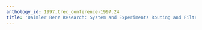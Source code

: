 ```yaml
---
anthology_id: 1997.trec_conference-1997.24
title: 'Daimler Benz Research: System and Experiments Routing and Filtering'
---
```

